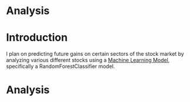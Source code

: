 # Analysis

# Introduction
I plan on predicting future gains on certain sectors of the stock market by analyzing various different stocks using a [Machine Learning Model](MachineLearning.ipynb), specifically a RandomForestClassifier model.

# Analysis
